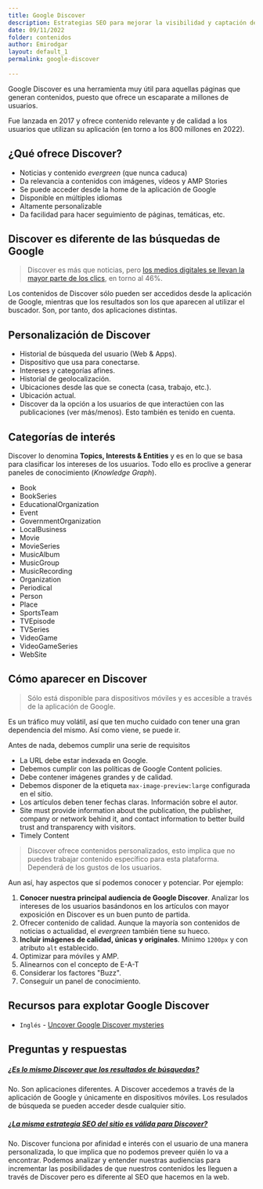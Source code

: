 ```yaml
---
title: Google Discover 
description: Estrategias SEO para mejorar la visibilidad y captación de tráfico desde Google Discover 
date: 09/11/2022
folder: contenidos
author: Emirodgar
layout: default_1
permalink: google-discover
  
---
```


Google Discover es una herramienta muy útil para aquellas páginas que generan contenidos, puesto que ofrece un escaparate a millones de usuarios. 

Fue lanzada en 2017 y ofrece contenido relevante y de calidad a  los usuarios que utilizan su aplicación (en torno a los 800 millones en 2022). 

## ¿Qué ofrece Discover?

-   Noticias y contenido *evergreen* (que nunca caduca)
-   Da relevancia a contenidos con imágenes, vídeos y AMP Stories
-   Se puede acceder desde la home de la aplicación de Google
-   Disponible en múltiples idiomas
-   Altamente personalizable
-   Da facilidad para hacer seguimiento de páginas, temáticas, etc.

## Discover es diferente de las búsquedas de Google

> Discover es más que noticias, pero [los medios digitales se llevan la mayor parte de los clics](https://www.searchenginejournal.com/google-discover/361142/%C2%A0), en torno al 46%.

Los contenidos de Discover sólo pueden ser accedidos desde la aplicación de Google, mientras que los resultados son los que aparecen al utilizar el buscador. Son, por tanto, dos aplicaciones distintas.

## Personalización de Discover

-   Historial de búsqueda del usuario (Web & Apps).
-   Dispositivo que usa para conectarse.
-   Intereses y categorías afines.
-   Historial de geolocalización.
-   Ubicaciones desde las que se conecta (casa, trabajo, etc.).
-   Ubicación actual.
-   Discover da la opción a los usuarios de que interactúen con las publicaciones (ver más/menos). Esto también es tenido en cuenta.


## Categorías de interés

Discover lo denomina **Topics, Interests & Entities** y es en lo que se basa para clasificar los intereses de los usuarios. Todo ello es proclive a generar paneles de conocimiento (*Knowledge Graph*).

- Book  
- BookSeries  
- EducationalOrganization  
- Event  
- GovernmentOrganization  
- LocalBusiness  
- Movie  
- MovieSeries  
- MusicAlbum  
- MusicGroup  
- MusicRecording  
- Organization  
- Periodical  
- Person  
- Place  
- SportsTeam  
- TVEpisode  
- TVSeries  
- VideoGame  
- VideoGameSeries  
- WebSite


## Cómo aparecer en Discover

> Sólo está disponible para dispositivos móviles y es accesible a través de la aplicación de Google.

Es un tráfico muy volátil, así que ten mucho cuidado con tener una gran dependencia del mismo. Así como viene, se puede ir.

Antes de nada, debemos cumplir una serie de requisitos

-   La URL debe estar indexada en Google.
-   Debemos cumplir con las políticas de Google Content policies.
-   Debe contener imágenes grandes y de calidad. 
- Debemos disponer de la etiqueta `max-image-preview:large` configurada en el sitio.
-   Los artículos deben tener fechas claras. Información sobre el autor.
-   Site must provide information about the publication, the publisher, company or network behind it, and contact information to better build trust and transparency with visitors.
-   Timely Content

> Discover ofrece contenidos personalizados, esto implica que no puedes trabajar contenido específico para esta plataforma. Dependerá de los gustos de los usuarios.

Aun así, hay aspectos que sí podemos conocer y potenciar. Por ejemplo:

1.  **Conocer nuestra principal audiencia de Google Discover**. Analizar los intereses de los usuarios basándonos en los artículos con mayor exposición en Discover es un buen punto de partida.
2.  Ofrecer contenido de calidad. Aunque la mayoría son contenidos de noticias o actualidad, el *evergreen* también tiene su hueco.
3.  **Incluir imágenes de calidad, únicas y originales**. Mínimo `1200px` y con atributo `alt` establecido.
4.  Optimizar para móviles y AMP.
5.  Alinearnos con el concepto de E-A-T
6.  Considerar los factores  "Buzz".
7.  Conseguir un panel de conocimiento.


<section  id="cs_recursos"></section>

## Recursos para explotar Google Discover

- `Inglés` - [Uncover Google Discover mysteries](https://www.newzdash.com/guide/uncover-google-discover-mysteries-john-shehata)

<section  id="cs_herramientas"></section>





<section  id="cs_pr"></section>


## Preguntas y respuestas


<div class="row">

<div class="col-lg-12">

<div class="accordion accordion-alterate arrow-right" id="popularTopics">

<div class="card">
<div class="card-header" id="heading1">
<h5 class="mb-0"> <a href="#" class="collapsed" data-toggle="collapse" data-target="#collapse1" aria-expanded="false" aria-controls="collapse1">¿Es lo mismo Discover que los resultados de búsquedas?</a> </h5>
</div>
<div id="collapse1" class="collapse" aria-labelledby="heading1" data-parent="#popularTopics">
<div class="card-body">No. Son aplicaciones diferentes. A Discover accedemos a través de la aplicación de Google y únicamente en dispositivos móviles. Los resulados de búsqueda se pueden acceder desde cualquier sitio.   </div>
</div>
</div>

<div class="card">
<div class="card-header" id="heading1">
<h5 class="mb-0"> <a href="#" class="collapsed" data-toggle="collapse" data-target="#collapse1" aria-expanded="false" aria-controls="collapse1">¿La misma estrategia SEO del sitio es válida para Discover?</a> </h5>
</div>
<div id="collapse1" class="collapse" aria-labelledby="heading1" data-parent="#popularTopics">
<div class="card-body">No. Discover funciona por afinidad e interés con el usuario de una manera personalizada, lo que implica que no podemos preveer quién lo va a encontrar. Podemos analizar y entender nuestras audiencias para incrementar las posibilidades de que nuestros contenidos les lleguen a través de Discover pero es diferente al SEO que hacemos en la web. </div>
</div>
</div>


</div>

</div>

</div>
<!--stackedit_data:
eyJoaXN0b3J5IjpbLTk2ODk4NTU0Nyw1ODk1MDA2MDYsNjIyNT
czMTg1LDE1OTM2Mjc3NjMsLTE5NDQ1NTcwOTBdfQ==
-->